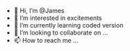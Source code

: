 - 👋 Hi, I’m @James
- 👀 I’m interested in excitements
- 🌱 I’m currently learning coded version
- 💞️ I’m looking to collaborate on ...
- 📫 How to reach me ...

<!---
JB2022JB/JB2022JB is a ✨ special ✨ repository because its `README.md` (this file) appears on your GitHub profile.
You can click the Preview link to take a look at your changes.
--->
